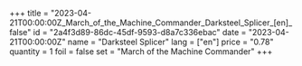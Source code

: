 +++
title = "2023-04-21T00:00:00Z_March_of_the_Machine_Commander_Darksteel_Splicer_[en]_false"
id = "2a4f3d89-86dc-45df-9593-d8a7c336ebac"
date = "2023-04-21T00:00:00Z"
name = "Darksteel Splicer"
lang = ["en"]
price = "0.78"
quantity = 1
foil = false
set = "March of the Machine Commander"
+++
